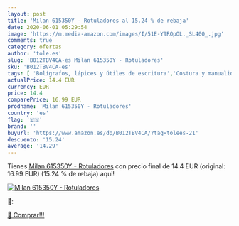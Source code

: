 ```yaml
---
layout: post
title: 'Milan 615350Y - Rotuladores al 15.24 % de rebaja'
date: 2020-06-01 05:29:54
image: 'https://m.media-amazon.com/images/I/51E-Y9ROpOL._SL400_.jpg'
comments: true
category: ofertas
author: 'tole.es'
slug: 'B012TBV4CA-es Milan 615350Y - Rotuladores'
sku: 'B012TBV4CA-es'
tags: [ 'Bolígrafos, lápices y útiles de escritura','Costura y manualidades','Dibujo','Hogar y cocina','Lápices','Marcadores','Materiales de dibujo','Oficina y papelería','Portaminas','Rotuladores y subrayadores','Subrayadores','rotuladores', ]
actualPrice: 14.4 EUR
currency: EUR
price: 14.4
comparePrice: 16.99 EUR
prodname: 'Milan 615350Y - Rotuladores'
country: 'es'
flag: '🇪🇸'
brand: ''
buyurl: 'https://www.amazon.es/dp/B012TBV4CA/?tag=tolees-21'
descuento: '15.24'
average: '14.29'
---
```


Tienes [Milan 615350Y - Rotuladores](https://www.amazon.es/dp/B012TBV4CA/?tag=tolees-21) con precio final de  14.4 EUR (original: 16.99 EUR) (15.24 %  de rebaja) aqui!

[![Milan 615350Y - Rotuladores](https://m.media-amazon.com/images/I/51E-Y9ROpOL._SL400_.jpg)](https://www.amazon.es/dp/B012TBV4CA/?tag=tolees-21)

🔎:


[🛒 Comprar!!!](https://www.amazon.es/dp/B012TBV4CA/?tag=tolees-21)

